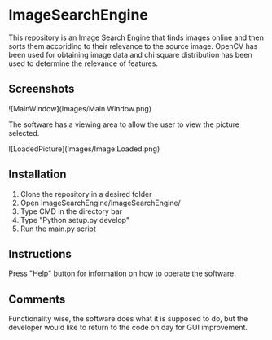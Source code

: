 # ImageSearchEngine

This repository is an Image Search Engine that finds images online and then sorts them accoriding to their relevance to the source image.
OpenCV has been used for obtaining image data and chi square distribution has been used to determine the relevance of features.

## Screenshots

![MainWindow](Images/Main Window.png)

The software has a viewing area to allow the user to view the picture selected.

![LoadedPicture](Images/Image Loaded.png)

## Installation

1. Clone the repository in a desired folder
2. Open ImageSearchEngine/ImageSearchEngine/
3. Type CMD in the directory bar
4. Type "Python setup.py develop"
5. Run the main.py script

## Instructions

Press "Help" button for information on how to operate the software.

## Comments

Functionality wise, the software does what it is supposed to do, but the developer would like to return to the code on day for GUI improvement.